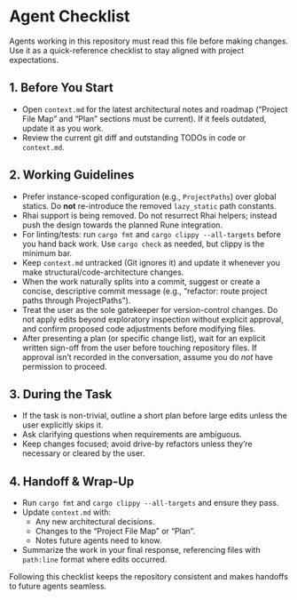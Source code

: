 # Agent Checklist

Agents working in this repository must read this file before making changes.
Use it as a quick-reference checklist to stay aligned with project expectations.

## 1. Before You Start

- Open `context.md` for the latest architectural notes and roadmap (“Project
  File Map” and “Plan” sections must be current). If it feels outdated, update
  it as you work.
- Review the current git diff and outstanding TODOs in code or `context.md`.

## 2. Working Guidelines

- Prefer instance-scoped configuration (e.g., `ProjectPaths`) over global
  statics. Do **not** re-introduce the removed `lazy_static` path constants.
- Rhai support is being removed. Do not resurrect Rhai helpers; instead push the
  design towards the planned Rune integration.
- For linting/tests: run `cargo fmt` and `cargo clippy --all-targets` before you
  hand back work. Use `cargo check` as needed, but clippy is the minimum bar.
- Keep `context.md` untracked (Git ignores it) and update it whenever you make
  structural/code-architecture changes.
- When the work naturally splits into a commit, suggest or create a concise,
  descriptive commit message (e.g., “refactor: route project paths through
  ProjectPaths”).
- Treat the user as the sole gatekeeper for version-control changes. Do not
  apply edits beyond exploratory inspection without explicit approval, and
  confirm proposed code adjustments before modifying files.
- After presenting a plan (or specific change list), wait for an explicit
  written sign-off from the user before touching repository files. If approval
  isn’t recorded in the conversation, assume you do *not* have permission to
  proceed.

## 3. During the Task

- If the task is non-trivial, outline a short plan before large edits unless the
  user explicitly skips it.
- Ask clarifying questions when requirements are ambiguous.
- Keep changes focused; avoid drive-by refactors unless they’re necessary or
  cleared by the user.

## 4. Handoff & Wrap-Up

- Run `cargo fmt` and `cargo clippy --all-targets` and ensure they pass.
- Update `context.md` with:
  - Any new architectural decisions.
  - Changes to the “Project File Map” or “Plan”.
  - Notes future agents need to know.
- Summarize the work in your final response, referencing files with
  `path:line` format where edits occurred.

Following this checklist keeps the repository consistent and makes handoffs to
future agents seamless.
